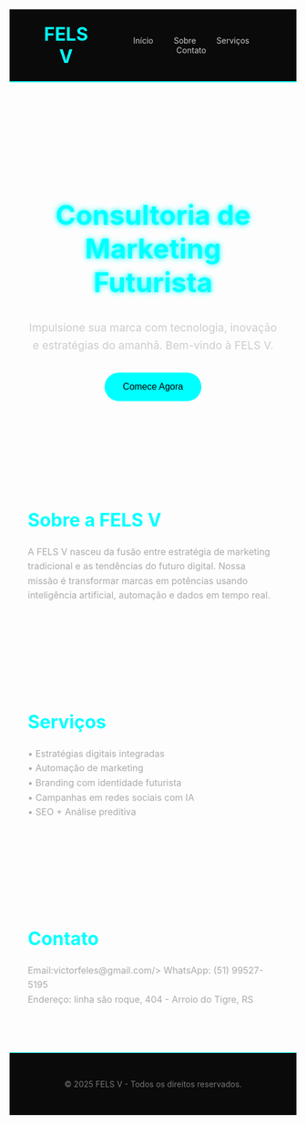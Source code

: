 <!DOCTYPE html>
<html lang="pt-BR">
<head>
  <meta charset="UTF-8" />
  <meta name="viewport" content="width=device-width, initial-scale=1.0" />
  <title>FELS V - Consultoria de Marketing</title>
  <style>
    @import url('https://fonts.googleapis.com/css2?family=Orbitron:wght@400;700&display=swap');

    body {
      margin: 0;
      padding: 0;
      font-family: 'Orbitron', sans-serif;
      background: linear-gradient(to right, #0f0f0f, #1a1a1a);
      color: #fff;
    }

    header {
      background-color: #0a0a0a;
      padding: 1.5rem 3rem;
      display: flex;
      justify-content: space-between;
      align-items: center;
      border-bottom: 2px solid #0ff;
    }

    .logo {
      font-size: 2rem;
      color: #0ff;
      font-weight: bold;
    }

    nav a {
      color: #ccc;
      text-decoration: none;
      margin-left: 2rem;
      transition: color 0.3s;
    }

    nav a:hover {
      color: #0ff;
    }

    .hero {
      display: flex;
      flex-direction: column;
      align-items: center;
      justify-content: center;
      text-align: center;
      padding: 5rem 2rem;
      background: url('https://www.transparenttextures.com/patterns/dark-mosaic.png');
    }

    .hero h1 {
      font-size: 3rem;
      margin-bottom: 1rem;
      color: #0ff;
      text-shadow: 0 0 10px #0ff;
    }

    .hero p {
      font-size: 1.2rem;
      max-width: 600px;
      margin-bottom: 2rem;
      color: #ccc;
    }

    .cta-btn {
      background-color: #0ff;
      color: #000;
      padding: 1rem 2rem;
      border: none;
      border-radius: 30px;
      font-size: 1rem;
      cursor: pointer;
      transition: background-color 0.3s;
    }

    .cta-btn:hover {
      background-color: #00cccc;
    }

    section {
      padding: 4rem 2rem;
      max-width: 1000px;
      margin: auto;
    }

    section h2 {
      color: #0ff;
      font-size: 2rem;
      margin-bottom: 1.5rem;
    }

    section p {
      color: #aaa;
      font-size: 1rem;
      line-height: 1.6;
    }

    footer {
      background-color: #0a0a0a;
      text-align: center;
      padding: 2rem;
      border-top: 1px solid #0ff;
      color: #777;
    }
  </style>
</head>
<body>
  <header>
    <div class="logo">FELS V</div>
    <nav>
      <a href="#">Início</a>
      <a href="#sobre">Sobre</a>
      <a href="#servicos">Serviços</a>
      <a href="#contato">Contato</a>
    </nav>
  </header>

  <section class="hero">
    <h1>Consultoria de Marketing Futurista</h1>
    <p>Impulsione sua marca com tecnologia, inovação e estratégias do amanhã. Bem-vindo à FELS V.</p>
    <button class="cta-btn">Comece Agora</button>
  </section>

  <section id="sobre">
    <h2>Sobre a FELS V</h2>
    <p>A FELS V nasceu da fusão entre estratégia de marketing tradicional e as tendências do futuro digital. Nossa missão é transformar marcas em potências usando inteligência artificial, automação e dados em tempo real.</p>
  </section>

  <section id="servicos">
    <h2>Serviços</h2>
    <p>• Estratégias digitais integradas<br />
       • Automação de marketing<br />
       • Branding com identidade futurista<br />
       • Campanhas em redes sociais com IA<br />
       • SEO + Análise preditiva</p>
  </section>

  <section id="contato">
    <h2>Contato</h2>
    <p>Email:victorfeles@gmail.com/>
       WhatsApp: (51) 99527-5195<br />
       Endereço: linha são roque, 404 - Arroio do Tigre, RS</p>
  </section>

  <footer>
    <p>&copy; 2025 FELS V - Todos os direitos reservados.</p>
  </footer>
</body>
</html>

